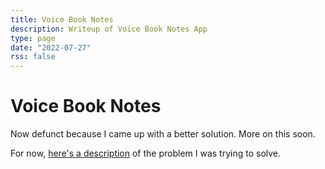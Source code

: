 ```yaml
---
title: Voice Book Notes
description: Writeup of Voice Book Notes App
type: page
date: "2022-07-27"
rss: false
---
```


# Voice Book Notes

Now defunct because I came up with a better solution. More on this soon.

For now, [here's a description](/ideas/voice-book-notes) of the problem I was
trying to solve.
